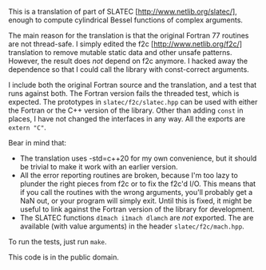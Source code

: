 
This is a translation of part of SLATEC [http://www.netlib.org/slatec/], enough to compute cylindrical Bessel functions of complex arguments.

The main reason for the translation is that the original Fortran 77 routines are not thread-safe. I simply edited the f2c [http://www.netlib.org/f2c/] translation to remove mutable static data and other unsafe patterns. However, the result does *not* depend on f2c anymore. I hacked away the dependence so that I could call the library with const-correct arguments.

I include both the original Fortran source and the translation, and a test that runs against both. The Fortran version fails the threaded test, which is expected. The prototypes in `slatec/f2c/slatec.hpp` can be used with either the Fortran or the C++ version of the library. Other than adding `const` in places, I have not changed the interfaces in any way. All the exports are `extern "C"`.

Bear in mind that:

* The translation uses -std=c++20 for my own convenience, but it should be trivial to make it work with an earlier version.
* All the error reporting routines are broken, because I'm too lazy to plunder the right pieces from f2c or to fix the f2c'd I/O. This means that if you call the routines with the wrong arguments, you'll probably get a NaN out, or your program will simply exit. Until this is fixed, it might be useful to link against the Fortran version of the library for development.
* The SLATEC functions `d1mach i1mach dlamch` are *not* exported. The are available (with value arguments) in the header `slatec/f2c/mach.hpp`.

To run the tests, just run `make`.

This code is in the public domain.
